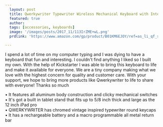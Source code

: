 ```yaml
---
  layout: post
  title: Qwerkywriter Typewriter Wireless Mechanical Keyboard with Integrated Tablet Stand
  featured: true
  author: 
  tags: [accessories, keyboards]
  image: '/images/posts/2017_11/113IrZME+wL.png'
  prdlink: 'https://www.amazon.com/gp/product/B01KM6EJOY/ref=as_li_qf_sp_asin_il_tl?ie=UTF8&tag=ehdwhqkr-20&camp=1789&creative=9325&linkCode=as2&creativeASIN=B01KM6EJOY&linkId=79aa7bdb5ae2e5eaf36afb7146f2457c'

---
```


I spend a lot of time on my computer typing and I was dying to have a keyboard that fun and interesting. I couldn't find anything I liked so I built my own. With the help of Kickstarter I was able to bring this keyboard to life and make it available for everyone. We are a tiny company making what we love with the highest concern for quality and customer care. With your support, we hope to bring more products like Qwerkywriter to life to share with everyone! Thanks so much


• It features all aluminum body construction and clicky mechanical switches<br>
• It's got a built in tablet stand that fits up to 5/8 inch thick and large as the 12 inch iPad pro<br>
• QWERKYWRITER has chromed vintage inspired typewriter round keycaps<br>
• It has a rechargeable battery and a macro programmable all metal return bar<br>